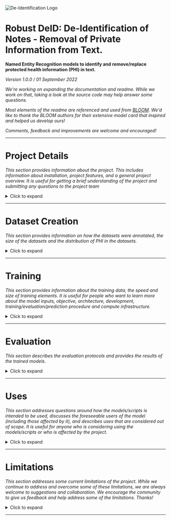 ![De-Identification Logo](./deid.png)

# Robust DeID: De-Identification of Notes - Removal of Private Information from Text.

**Named Entity Recognition models to identify and remove/replace protected health information (PHI) in text.**

*Version 1.0.0 / 01 September 2022*

*We're working on expanding the documentation and readme. While we work on that, taking a look at the source code may help answer some questions.*

*Most elements of the readme are referenced and used from [BLOOM](https://huggingface.co/bigscience/bloom). We'd like to thank the BLOOM authors for their extensive model card that inspired and helped us develop ours!*

*Comments, feedback and improvements are welcome and encouraged!*

---

# Project Details 

*This section provides information about the project. This includes information about installation, project features, and a general project overview.*
*It is useful for getting a brief understanding of the project and submitting any questions to the project team*

<details>
<summary>Click to expand</summary>

* This repository was used to train and evaluate various de-identification models and strategies. 
* The models and strategies are extensible and can be used on other datasets as well.
* The medical notes from the i2b2 2014 cohort [[Stubbs and Uzuner, 2015]](https://www.ncbi.nlm.nih.gov/pmc/articles/PMC4978170/) and the Mass General Brigham network (medical notes from 11 institutes) were used to train and test the models.
* The medical notes within the Mass General Brigham network contain private information. To make the models trained on this set of notes available to the public, we replaced all the private information (PHI) in these notes with named-entities generated using the [Faker](https://faker.readthedocs.io/en/stable/) library (e.g. names were replaced with names generated from [Faker](https://faker.readthedocs.io/en/stable/)).
* Trained models are published on huggingface under the [OBI organization](https://huggingface.co/obi). The models trained as part of this project are hosted on HuggingFace with the names: [obi/deberta_deid_i2b2_mgb](https://huggingface.co/obi/deberta_deid_i2b2_mgb), [obi/deberta_deid_i2b2](https://huggingface.co/obi/deberta_deid_i2b2), [obi/deberta_deid_no_augment_i2b2](https://huggingface.co/obi/deberta_deid_no_augment_i2b2)
* The models are token classification models built to identify tokens that contain private information (named entity recognition).
* A token classification model along with a NER notation (e.g. BIO, BILOU etc.) can be used to identify spans from token labels. Spans are a collection of tokens that represent some protected health information (PHI) entity.
* The 11 private entities/spans the models identify are defined by HIPAA and more details about these PHI entities can be found here: [Annotation guidelines](data/AnnotationGuidelines.md)

> *We'd like to thank the authors of [i2b2](https://www.ncbi.nlm.nih.gov/pmc/articles/PMC4978170/), [Faker](https://faker.readthedocs.io/en/stable/), [HuggingFace](https://huggingface.cohttps://huggingface.co) and the other libraries that made this project possible.*


## Overview
*This section provides information about the project version, license, funders, release date, developers, and contact information.*
*It is useful for anyone who wants to reference the project.*

<details>
<summary>Click to expand</summary>

*All collaborators are either volunteers or have an agreement with their employer.*
  
**Developed by:** One Brave Idea ([website](https://www.onebraveidea.org))

**Authors:** [Prajwal Kailas](https://github.com/prajwal967), [Max Homilius](https://github.com/mxhm), [Shinichi Goto](https://github.com/sgoto1), [Rahul Deo](https://github.com/rahulcdeo)

**Version:** 1.0.0

**Languages:** English

**License:** MIT

**Release Date:** Thursday, 01 September 2022

**Send Questions to:** *(Further information forthcoming.)*

**Cite as:** *(Further information forthcoming.)*

**Funded by:** 
    
* *(Further information forthcoming.)*

</details>

## Features
*This section provides the key features of this project. It provides a quick overview of the project.*

<details>
<summary>Click to expand</summary>

1. **Transformer models:** Any transformer model from the [HuggingFace](https://huggingface.co/models) library can be used for training. 
2. **Public Models:** We make available three [DeBERTa](https://arxiv.org/abs/2006.03654) based de-identification models. The models are hosted on HuggingFace with the names: [obi/deberta_deid_i2b2_mgb](https://huggingface.co/obi/deberta_deid_i2b2_mgb), [obi/deberta_deid_i2b2](https://huggingface.co/obi/deberta_deid_i2b2), [obi/deberta_deid_no_augment_i2b2](https://huggingface.co/obi/deberta_deid_no_augment_i2b2)
3. **Recall biased thresholding:** Use a classification bias to aggressively remove PHI from documents. This is a safer and more robust option when working with sensitive data like medical notes.
4. **Augmentations:** Replacing private information with randomly generated information (names, locations etc.) using the [Faker](https://faker.readthedocs.io/en/stable/) library. This opens up the possibility to release models trained on sensitive data to the public.
4. **Context enhancement:** Extract a sentence from the note and add tokens (from the sentences adjacent to the extracted sentence) on either side of the extracted sentence until we have a sequence of 512 sub-tokens. The reason for including context tokens was to provide additional context, especially for peripheral tokens in a given sequence.
5. **Custom clinical tokenizer:** Includes medically relevant regular expressions and abbreviations based on the structure and information generally found in medical notes. This tokenizer resolves common typographical errors and missing spaces that occur in clinical notes.

Since de-identification is a sequence labeling task, this project can be used for other sequence labeling tasks.
More details on how to use the project, the format of data and other useful information is presented in future sections.

</details>

## Installation
*This section provides information on how to install dependencies and set up the project.*

<details>
<summary>Click to expand</summary>

### Source

* Git clone the repository
* Install the dependencies using conda or pip.
* We developed this project using the conda environment specified in [deid.yml](./deid.yml). You can create the environment using this file, and it will install the required dependencies.

```shell
git clone git@github.com:obi-ml-public/ehr_deidentification.git
conda env create -f deid.yml
conda activate deid
```

### Pip

* You can install the **robust_deid** package to use the tools and models for de-identification of text.

#### Option 1:
- Update conda environment file ([deid.yml](./deid.yml)): Add *robust_deid* to the environment file under the pip section.
- Create and activate conda environment
- This will install the dependencies and the package in the conda environment

```shell
vi deid.yml # Update env file
conda env create -f deid.yml
conda activate deid
```

#### Option 2:
- Using only pip.
- Install the *robust_deid* package and the dependencies using pip install along with the [requirments.txt](./requirements.txt) file

```shell
pip install robust_deid -r requirments.txt
```

#### Option 3:
- Install the dependencies using the conda environment ([deid.yml](./deid.yml)) described in the previous section.
- pip install the package

```shell
conda env create -f deid.yml
conda activate deid
pip install robust_deid
```
    

</details>

</details>

---

# Dataset Creation
*This section provides information on how the datasets were annotated, the size of the datasets and the distribution of PHI in the datasets.*

<details>
<summary>Click to expand</summary>

## Annotation guidelines
* The guidelines for the dataset annotation and prodigy setup can be found here: 
[Annotation Guidelines](data/AnnotationGuidelines.md)
  
## Dataset Information
  
* Information about the distribution of PHI and size of the datasets can be found here: [Datasets](data/Datasets.md)

</details>

---

# Training
*This section provides information about the training data, the speed and size of training elements.*
*It is useful for people who want to learn more about the model inputs, objective, architecture, development, training/evaluation/prediction procedure and compute infrastructure.*

<details>
<summary>Click to expand</summary>

## Training Data
*This section provides a high-level overview of the training data. It is relevant for anyone who wants to know the basics of what the model is learning.*

<details>
<summary>Click to expand</summary>

### Overview

-   Language: English
-   Data: Medical notes from the i2b2 2014 cohort [[Stubbs and Uzuner, 2015]](https://www.ncbi.nlm.nih.gov/pmc/articles/PMC4978170/) and the Mass General Brigham Network (notes from 11 institutes).
- Detailed description of the data, and the distribution of entities can be found here: [Datasets](data/Datasets.md)
-   4 training datasets (one model trianed on each of these datasets):
    1. i2b2 dataset (public dataset - private information has been replaced by the authors/annotators).
    2. Augmented i2b2 dataset.
    3. i2b2 + MGB dataset (contains private data, hence model cannot be released to the public).
    4. Augmented i2b2 + MGB dataset (private data is replaced, hence model can be released to the public).
- To create the augmented version of a dataset we replaced the annotated private information in the dataset with entities generated using [Faker](https://faker.readthedocs.io/en/stable/).

### Dataset Splits

* We used the [dataset_splitter.py](src/robust_deid/dataset_splitter.py) script to create the train and validation datasets.
* We used the script to create the dataset splits. The parameters that we ran the script with can be found here: [train_val_splits.sh](./run/dataset/train_val_splits.sh)

</details>

## Preprocessing
*This section talks about the preprocessing steps.*
*Relevant for those that want to understand how the notes were split and tokenized to fit into the model*

<details>
<summary>Click to expand</summary>

### Data Format

* The data is in the json format, where we store the notes in a jsonl file. Each line in this file is a json object that refers to one sequence.
* Since we had datasets that contained medical notes that would not fit into the model without truncation, we created chunks of size 500 subword tokens that would fit into the model.
* Essentially we are training the de-identification model on sequence chunks from the note as opposed to using the entire note (entire notes would need truncation). However, we can still de-identify the entire note at test time by aggregating the predictions on the chunked sequences back to the note level.
* The format after splitting into chunks was like this:
```json
{ 
  "sentence_text": "Physician Discharge Summary Admit date: 10/12/1982 Discharge date: 10/22/1982 Patient Information Jack Reacher, 54 y.o. male (DOB = 1/21/1928) ...", 
  "current_chunk_start": 20,
  "current_chunk_end": 192, 
  "global_start": 6,
  "spans": [{"id":"0", "start": 40, "end": 50, "label": "DATE"}, {"id":"1", "start": 67, "end": 77, "label": "DATE"}, {"id":"3", "start": 98, "end": 110, "label": "PATIENT"}, {"id":"3", "start": 112, "end": 114, "label": "AGE"}, {"...": "..."}]
}
```
* As long as the input data to the sequence tagger is in this format, the sequence tagger code should work without any errors.
* The global start field is needed to reconstruct the original note from the chunks. This is used when running predictions. We don't need this field for training and evaluation.
* The [sequence_dataset.py](src/robust_deid/sequence_dataset.py) script can be used to create this chunked dataset, given a collection of notes/documents.

### Chunking

* As mentioned, we had datasets that contained medical notes that would not fit into the model without truncation, we chunked the data.
* To chunk the data we first split the note into sentences, word tokenized these sentences and finally subword tokenized these sentences.
* To create the chunk, we took a sentence and took all the adjacent tokens around it until we reached a sequence of 500 sub-word tokens. This was done for every sentence.
* Based on the start and end positions of these chunks, we get the text of the sequence, and the spans associated with the chunked sequence.
* Essentially we are training the de-identification model on sequence chunks from the note as opposed to using the entire note (entire notes would need truncation). However, we can still de-identify the entire note at test time by aggregating the predictions on the chunked sequences back to the note level.
* For more information, refer to the following scripts: [sequence_dataset.py](src/robust_deid/sequence_dataset.py) and [sequence_chunker.py](src/robust_deid/sequence_datasets/sequences/sequence_chunker.py)
* During evaluation however, we only evaluate on the tokens in the current sentence and not on the added on tokens. The added on tokens are present in the sequence and are used as additional context only.
* We don't evaluate on the added on contextual tokens because we care about note level performance as opposed to sequence level performance. By evaluating only on the current sentence in the note we are calculating metrics for each token just once, effectively evaluating at the note level. 
* Similar approach during predict, we only consider predictions on the current sentence, so that we have one single prediction for a given token in the note. Then we can aggregate these predictions back to the note level.
* We've explained chunking during evaluation and predict in the future sections.
* Example:
    - Note: 20 tokens
    - Sentences: 3 sentences
        - Sentence 1: 5 tokens
        - Sentence 2: 7 tokens
        - Sentence 3: 8 tokens
    - Max tokens (Sequence length): 10 tokens

    - Based on these configurations we get:
        - Sequence 1: 5 tokens from sentence 1 and 5 tokens from sentence 2
        - Sequence 2: 7 tokens from sentence 1, 1 tokens from sentence 1 and 2 tokens from sentence 2
        - Sequence 3: 8 tokens from sentence 3 and 2 tokens from sentence 2

    - The datasets now consists of 3 sequences.
    - Training: Train on all tokens in all 3 sequences
        - Sequence 1: Trained on all 10 tokens
        - Sequence 2: Trained on all 10 tokens
        - Sequence 3: Trained on all 10 tokens
    - Evaluation/Predict: Evaluate/Predict only on the current sentence:
        - Sequence 1: Evaluate/Predict only on the 5 tokens from sentence 1
        - Sequence 2: Evaluate/Predict only on the 7 tokens from sentence 2
        - Sequence 3: Evaluate/Predict only on the 8 tokens from sentence 3
        - We've evaluated/predicted on the 20 tokens (evaluated/predicted each token only once)
> *This step is optional and depends on the size of your data/sequences. If the data contains sequences that do not exceed the model max length, you can skip this step.*

### Sentencizer
The medical notes are split into chunks of 500 sub-word tokens, and the model is trained on these chunks. 
Since DeBERTa can handle a maximum sequence length of 512 tokens, we split the notes into chunks (< 512). 
In the simplest case, a chunk is a sentence from the note. 
We took this approach of extracting a sentence and packing it with surrounding tokens for additional context.

- Sentencizer: The dataset was sentencized with the en_core_sci_sm sentencizer from [Scispacy](https://allenai.github.io/scispacy/).
- 500 Length Chunks: Extract a sentence from the note and add tokens (from the sentences adjacent to the extracted sentence) on either side of the extracted sentence until we have a sequence of 500 sub-tokens.
- You can think of this as a sliding window approach where the window (stride) is dynamic, i.e. we move the window from one sentence to the next.
- *This step is used only when chunking the dataset*

### Tokenization

Two-step process. Word tokenization followed by sub-word tokenization.

- Word-level tokenization: Custom spacy tokenizer (additional medically relevant regexes and abbreviations) built on top of the en_core_sci_sm tokenizer from [Scispacy](https://allenai.github.io/scispacy/).
- The custom tokenizer can be found here: [tokenizer-0.0.1](./tokenizer-0.0.1) and the code to build this tokenizer can be found here: [create_tokenizer.py](./create_tokenizer.py) and [custom_tokenizer](./custom_tokenizer).
- Labels are assigned to word level tokens and private information is at the token level.
- Sub-word tokenization: Apply the byte-level Byte Pair Encoding (BPE) algorithm defined by DeBERTa on the split word level tokens.
- We do not train on all subword tokens, we only use the first subword of the word level token to update the model weights.
- Tokenization can be applied on the fly if the user wishes.
- This step is used when chunking the dataset and also when feeding the chunked dataset to the model for training/evaluation/testing.
- The input the model is always in text format (format is shown in the earlier section), so we use this tokenizer to word tokenize and sub-word tokenize the text before feeding it into the model.

### Augmentation

* We built a pipeline to augment any private information, i.e. replace any private information in the data with randomly generated entities.
* This was using the [Faker](https://faker.readthedocs.io/en/stable/) library. We also used the [PHICON](https://github.com/betterzhou/PHICON) repository to generate hospital and company names.
* These libraries were used to generate fake names, locations, dates, id etc (fake PHI). By doing so, we are able to remove replace private information in the notes with generated entities.
* Augmentation lets us release models that have been trained on private data to the public since the private information has been replaced.
* The augmentation pipeline and rules can be found in the scripts present in the following folder: [Augmentations](src/robust_deid/sequence_datasets/text_transformations/augmentations/phi).
* The augmentation rules vary for each type of protected health information (PHI).
* Augmentations can be applied on the fly. An advantage of applying augmentations on the fly is that a note with a set of PHI is only ever seen once, since we replace a given note with different entities in every epoch of the training process. This gives an illusion of the presence of a large collection of notes and thus we can train the models for longer.

</details>

## Trained Models
*This section talks about the models that were trained and how they were trained.*
*It is useful for anyone who wants to know what models were trained, and how they can train, evaluate and test (how to de-identify notes with a trained model) their own models.*

<details>
<summary>Click to expand</summary>

### Overview

* We trained a total of 4 models as part of this project. All 4 models are DeBERTa (see [paper](https://arxiv.org/abs/2006.03654)) based models.
* DeBERTa Encoder-Decoder architecture with a token classification head. The token classification head is a linear classification layer that outputs scores for each named entity/class (protected health information entities).
* **Objective Function:** Cross Entropy with mean reduction (see [API documentation](https://pytorch.org/docs/stable/generated/torch.nn.CrossEntropyLoss.html#torch.nn.CrossEntropyLoss)).
* The models are token classification model built to identify tokens that contain private information (named entity recognition).
* A token classification model along with a NER notation (e.g. BIO, BILOU etc.) can be used to identify spans from token labels. Spans are a collection of tokens that represent some protected health information (PHI) entity.
* Each model was trained with a different training dataset.
    1. **Model 1 ([obi/deberta_deid_no_augment_i2b2](https://huggingface.co/obi/deberta_deid_no_augment_i2b2))**: DeBERTa based de-identification model trained with the i2b2 dataset.
    2. **Model 2 ([obi/deberta_deid_i2b2](https://huggingface.co/obi/deberta_deid_i2b2))**: DeBERTa based de-identification model trained with the augmented i2b2 dataset.
    3. **Model 3**: DeBERTa based de-identification model trained with the MGB dataset (contains private data and cannot be released to the public).
    4. **Model 4 ([obi/deberta_deid_i2b2_mgb](https://huggingface.co/obi/deberta_deid_i2b2_mgb))**: DeBERTa based de-identification model trained with the augmented MGB dataset (private data is replaced and can be released to the public).
* The [sequence_tagger.py](src/robust_deid/sequence_tagger.py) script was used to train the models. The following shell script contains all the training calls: [train.sh](./run/model/train.sh)
* While we update our documentation and readme, this script should serve as a good starting point to train, evaluate and test your own models/datasets.
* The config files for each of these models can be found in the [train config_files](./config_files/custom/train) folder. The config files contain information about the learning rate, warmup, batch size etc.

> *More details about the models can be found in the model cards on HuggingFace (click on model links).*

### Model 1
* The model is available on HuggingFace: [obi/deberta_deid_no_augment_i2b2](https://huggingface.co/obi/deberta_deid_no_augment_i2b2)
* Trained with 713 i2b2 notes which are chunked into 29587 sequences.
* The PHI tokens are not augmented.

### Model 2
* The model is available on HuggingFace: [obi/deberta_deid_i2b2](https://huggingface.co/obi/deberta_deid_i2b2)
* Trained with 713 i2b2 notes which are chunked into 29587 sequences. 
* The PHI tokens are augmented. The augmentations are applied on the fly (the sequences are different every epoch).

### Model 3
* The model has not been made available since it has been trained on private data.
* Trained with 713 i2b2 notes and 1150 MGB notes which are chunked into 82917 sequences. 
* The PHI tokens are not augmented. 

### Model 4
* The model is available on HuggingFace: [obi/deberta_deid_i2b2_mgb](https://huggingface.co/obi/deberta_deid_i2b2_mgb)
* Trained with 713 i2b2 notes and 1150 MGB notes which are chunked into 82917 sequences. 
* The PHI tokens are augmented, and the private data has been replaced. The augmentations are applied on the fly (the sequences are different every epoch).

> *If you wish to train your own models, you can do so by following the steps in this notebook: [Train](./Train.ipynb)*

> *If you wish to evaluate a trained model, you can do so by following the steps in this notebook: [Eval](./Eval.ipynb)*

> *If you wish to de-identify notes using a trained model, you can do so by following the steps in this notebook: [Predict](./Predict.ipynb)*

</details>

## Technical Specifications

*This section includes details about compute infrastructure.*

<details>
<summary>Click to expand</summary>

### Compute infrastructure

#### Hardware

* 8 Tesla V100-SXM2-32GB GPUs (1 Node)
    
* 8 GPUs using NVLink

* CPU: Intel

* CPU memory: 512GB per node

* GPU memory: 256GB per node

#### Software

* PyTorch (pytorch-1.11.0 w/ CUDA-11.3.1; see [Github link](https://github.com/pytorch/pytorch))

* NVIDIA Apex ([Github link](https://github.com/NVIDIA/apex))
    
</details>

</details>

---

# Evaluation
*This section describes the evaluation protocols and provides the results of the trained models.*

<details>
<summary>Click to expand</summary>

## Metrics 
*This section describes the different ways performance is calculated and why.*

<details>
<summary>Click to expand</summary>

Includes:

| Metric             | Why chosen                                                         |
|--------------------|--------------------------------------------------------------------|
| [F1](https://en.wikipedia.org/wiki/F-score) | Quantifies the amount of PHI being captured and the amount of entities falsely captured as PHI |
| [Recall](https://en.wikipedia.org/wiki/Precision_and_recall) | Standard objective for computing how much PHI has been identified|
| [Precision](https://en.wikipedia.org/wiki/Precision_and_recall) | Standard objective for computing how much non-PHI has been identified as PHI |

Multiple metrics are computed. F1, precision, recall scores are computed for each entity individually (i.e. we have scores for names, ages etc.). Micro, macro and Binary (PHI v/s Non-PHI) averaged scores are also computed.

</details>

## Datasets
*This section contains information about the test datasets*

<details>
<summary>Click to expand</summary>

* Detailed description of the test data, and the distribution of entities can be found here: [Datasets](data/Datasets.md)

</details>

##  Results
*This section contains the results on the test datasets*

<details>
<summary>Click to expand</summary>

**De-Identification Results:**

*TODO: Forthcoming*

**Downstream Results:**

*TODO: Forthcoming*

</details>

</details>

---

# Uses

*This section addresses questions around how the models/scripts is intended to be used, discusses the foreseeable users of the model (including those affected by it), and describes uses that are considered out of scope.*
*It is useful for anyone who is considering using the models/scripts or who is affected by the project.*

<details>
<summary>Click to expand</summary>
    
## How to use
*This section goes through how to use and deploy this project. It is usefel for anyone who wants to know how to train and evaluate the model, and how to use the model to de-identify documents/notes.*

<details>
<summary>Click to expand</summary>

### Training

* Follow the steps in this notebook to train your own models: [Train](./Train.ipynb)

### Evaluation

* Follow the steps in this notebook to evaluate a trained model: [Eval](./Eval.ipynb)

### Predict

* Follow the steps in this notebook to de-identify notes using a trained model: [Predict](./Predict.ipynb)
* You can also take a look at our HuggingFace space: [Medical Note Deidentification](https://huggingface.co/spaces/obi/Medical-Note-Deidentification) to see how the model is used.

</details>

## Intended Use

*This section addresses how we intend the model to be used and what use cases are considered out-of-scope.*

<details>
<summary>Click to expand</summary>

This project was created in order to de-identify medical notes (i.e. remove protected health information) to facilitate research. De-identification of notes can enable institutes to share notes amongst other institutions while protecting the privacy of their patients. Learning from a larger collection of notes can be more beneficial as compared to learning from a limited set of medical text from a single institution.

### Direct Use

-   De-identification of medical notes. Removing private information (PHI) from medical notes.

### Downstream Use

-   The de-identification pipeline can be the first step in a downstream task (e.g. disease classification) where the de-identification model is used to remove private information from the notes being used in the downstream task.
-   Removing private information from the downstream tasks will allow researchers to publish their models to the public.

### Out-of-scope Uses

* There is no guarantee that the de-identification pipeline will identify all the protected health information.
* If the pipeline is being used in a high stakes setting, additional care needs to be taken to ensure patient data is not being leaked.
* Additional care can be taken, by adding handcrafted rules to identify the PHI or varying classification thresholds to increase recall  
* Intentionally using the model for harm, violating human rights, or other kinds of malicious activities, is a misuse of this model.

### Intended Users

-   General Public

-   Healthcare Institutes

-   Researchers

-   Students

-   Educators

-   Engineers/developers

</details>

</details>

---

# Limitations

*This section addresses some current limitations of the project.*
*While we continue to address and overcome some of these limitations, we are always welcome to suggestions and collaboration.*
*We encourage the community to give us feedback and help address some of the limitations. Thanks!*

<details>
<summary>Click to expand</summary>

* Model may:

    -   Not identify all the protected health information

    -   Contain stereotypes
  
    -   Contain personal information

    -   Make errors, missing private information or tagging non-private data as PHI
    
* Model has not been tested on a truly external dataset (e.g. healthcare provider outside Boston or outside the US) due to lack of availability.

* Integrating the model with additional handcrafted rules to increase recall (prevent the leak of PHI).

* Always room for improvement in terms of speed and memory efficiency. There are a few steps that are redundantly applied on-the-fly instead of being applied just once. We hope to remove this bottleneck.

* Speed up the text transformations (tokenization, label alignment etc.) 
  
* Augmented Models:
  
    * Augmentations may not cover every possible edge case. Improving augmentations may improve performance of the augmented models.
    * Training with augmentations, lets us train the model for longer (since the PHI is always being replaced with new data), but there could be a possibility the model may start to over-fit on non-phi text. Running augmentations (e.g. replacing words with their synonyms) on non-phi text may help resolve this. Refer [PHICON](https://github.com/betterzhou/PHICON).
    * Augmentations currently don't maintain consistency (e.g. a given note can have different patient names for the same patient), while this doesn't seem to affect performance, it would be nice to have augmentations that have some consistency. More so for model predictions, than for training. By consistency, we refer to having the augmentation pipeline generate the same patient name for a given note, dates that are in the right timeline or ages that correspond the dates/patient.
    * While Faker has a good diversity of augmentations, we can always try to improve the diversity of our augmentations.
    

</details>

---
